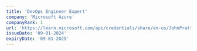 ```yaml
---
title: 'DevOps Engineer Expert'
company: 'Microsoft Azure'
companyRank: 1
url: 'https://learn.microsoft.com/api/credentials/share/en-us/JohnPratt-2729/C575C770853A6C15'
issueDate: '09-01-2024'
expiryDate: '09-01-2025'
---
```

